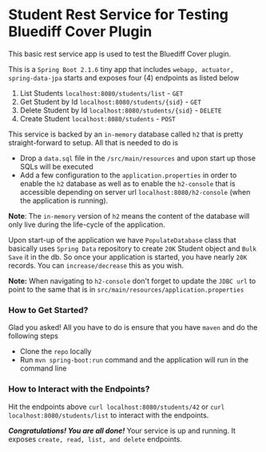 
# Student Rest Service for Testing Bluediff Cover Plugin
This basic rest service app is used to test the Bluediff Cover plugin.

This is a `Spring Boot 2.1.6` tiny app that includes `webapp, actuator, spring-data-jpa` starts and exposes four (4) endpoints as listed below 

1. List Students `localhost:8080/students/list` - `GET` 
2. Get Student by Id `localhost:8080/students/{sid}` - `GET` 
3. Delete Student by Id `localhost:8080/students/{sid}` - `DELETE`
4. Create Student `localhost:8080/students` - `POST`

This service is backed by an `in-memory` database called `h2` that is pretty straight-forward to setup. All that is needed to do is 

 - Drop a `data.sql` file in the `/src/main/resources` and upon start up those SQLs will be executed
 - Add a few configuration to the `application.properties` in order to enable the `h2` database as well as to enable the `h2-console` that is accessible depending on server url `localhost:8080/h2-console` (when the application is running).

**Note**: The `in-memory` version of `h2` means the content of the database will only live during the life-cycle of the application. 

Upon start-up of the application we have `PopulateDatabase` class that basically uses `Spring Data` repository to create `20K` Student object and `Bulk Save` it in the db. So once your application is started, you have nearly `20K` records. You can `increase/decrease` this as you wish. 

**Note:** When navigating to `h2-console` don't forget to update the `JDBC url` to point to the same that is in `src/main/resources/application.properties` 

### How to Get Started? 
Glad you asked! All you have to do is ensure that you have `maven` and do the following steps 
- Clone the `repo` locally 
-  Run `mvn spring-boot:run` command and the application will run in the command line

### How to Interact with the Endpoints?
Hit the endpoints above `curl localhost:8080/students/42` or `curl localhost:8080/students/list` to interact with the endpoints. 

***Congratulations! You are all done!*** 
Your service is up and running. It exposes `create, read, list, and delete` endpoints.